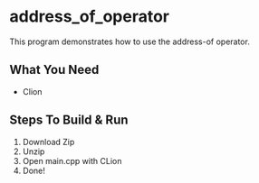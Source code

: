 # address_of_operator
This program demonstrates how to use the address-of operator.

## What You Need
* Clion

## Steps To Build & Run
1. Download Zip
2. Unzip
3. Open main.cpp with CLion
4. Done!
